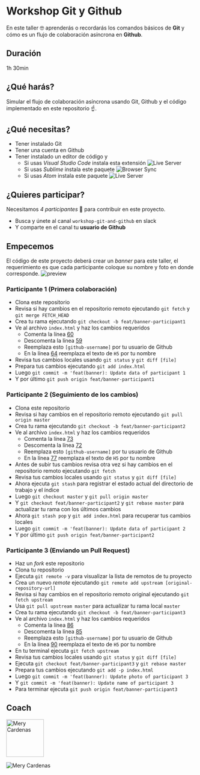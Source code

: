# Workshop Git y Github
En este taller :nerd_face: aprenderás o recordarás los comandos básicos de **Git** y cómo es un flujo de colaboración asíncrona en **Github**.

## Duración
1h 30min

## ¿Qué harás?
Simular el flujo de colaboración asíncrona usando Git, Github y el código implementado en este repositorio :point_up:.

## ¿Qué necesitas?
- Tener instalado Git
- Tener una cuenta en Github
- Tener instalado un editor de código y
  - Si usas _Visual Studio Code_ instala esta extensión ![Live Server](https://marketplace.visualstudio.com/items?itemName=ritwickdey.LiveServer)
  - Si usas _Sublime_ instala este paquete ![Browser Sync](https://packagecontrol.io/packages/Browser%20Sync)
  - Si usas _Atom_ instala este paquete ![Live Server](https://atom.io/packages/atom-live-server)
  
## ¿Quieres participar?
Necesitamos _4 participantes_ :raising_hand: para contribuir en este proyecto.
- Busca y únete al canal `workshop-git-and-github` en slack
- Y comparte en el canal tu **usuario de Github**

## Empecemos
El código de este proyecto deberá crear un _banner_ para este taller, el requerimiento es que cada participante coloque su nombre y foto en donde corresponde.
![preview](https://user-images.githubusercontent.com/25912796/90475795-d134f080-e0ed-11ea-9ce0-5bbeaa3411de.png)


### Participante 1 (Primera colaboración)
- Clona este repositorio
- Revisa si hay cambios en el repositorio remoto ejecutando `git fetch` y `git merge FETCH_HEAD`
- Crea tu rama ejecutando `git checkout -b feat/banner-participant1`
- Ve al archivo `index.html` y haz los cambios requeridos
  - Comenta la línea [60](https://github.com/MeryCardenas23/Workshop-Git-and-Github/blob/master/index.html#L60)
  - Descomenta la línea [59](https://github.com/MeryCardenas23/Workshop-Git-and-Github/blob/master/index.html#L59)
  - Reemplaza esto `[github-username]` por tu usuario de Github
  - En la línea [64](https://github.com/MeryCardenas23/Workshop-Git-and-Github/blob/master/index.html#L64) reemplaza el texto de `H5` por tu nombre
- Revisa tus cambios locales usando `git status` y `git diff [file]`
- Prepara tus cambios ejecutando `git add index.html`
- Luego `git commit -m 'feat(banner): Update data of participant 1`
- Y por último `git push origin feat/banner-participant1`

### Participante 2 (Seguimiento de los cambios)
- Clona este repositorio
- Revisa si hay cambios en el repositorio remoto ejecutando `git pull origin master`
- Crea tu rama ejecutando `git checkout -b feat/banner-participant2`
- Ve al archivo `index.html` y haz los cambios requeridos
  - Comenta la línea [73](https://github.com/MeryCardenas23/Workshop-Git-and-Github/blob/master/index.html#L73)
  - Descomenta la línea [72](https://github.com/MeryCardenas23/Workshop-Git-and-Github/blob/master/index.html#L72)
  - Reemplaza esto `[github-username]` por tu usuario de Github
  - En la línea [77](https://github.com/MeryCardenas23/Workshop-Git-and-Github/blob/master/index.html#L77) reemplaza el texto de `H5` por tu nombre
- Antes de subir tus cambios revisa otra vez si hay cambios en el repositorio remoto ejecutando `git fetch`
- Revisa tus cambios locales usando `git status` y `git diff [file]`
- Ahora ejecuta `git stash` para registrar el estado actual del directorio de trabajo y el índice
- Luego `git checkout master` y `git pull origin master`
- Y `git checkout feat/banner-participant2` y `git rebase master` para actualizar tu rama con los últimos cambios
- Ahora `git stash pop` y `git add index.html` para recuperar tus cambios locales
- Luego `git commit -m 'feat(banner): Update data of participant 2`
- Y por último `git push origin feat/banner-participant2`

### Participante 3 (Enviando un Pull Request)
- Haz un _fork_ este repositorio
- Clona tu repositorio
- Ejecuta `git remote -v` para visualizar la lista de remotos de tu proyecto
- Crea un nuevo _remote_ ejecutando `git remote add upstream [original-repository-url]`
- Revisa si hay cambios en el repositorio remoto original ejecutando `git fetch upstream`
- Usa `git pull upstream master` para actualizar tu rama local `master`
- Crea tu rama ejecutando `git checkout -b feat/banner-participant3`
- Ve al archivo `index.html` y haz los cambios requeridos
  - Comenta la línea [86](https://github.com/MeryCardenas23/Workshop-Git-and-Github/blob/master/index.html#L86)
  - Descomenta la línea [85](https://github.com/MeryCardenas23/Workshop-Git-and-Github/blob/master/index.html#L85)
  - Reemplaza esto `[github-username]` por tu usuario de Github
  - En la línea [90](https://github.com/MeryCardenas23/Workshop-Git-and-Github/blob/master/index.html#L90) reemplaza el texto de `H5` por tu nombre
- En tu terminal ejecuta `git fetch upstream`
- Revisa tus cambios locales usando `git status` y `git diff [file]`
- Ejecuta `git checkout feat/banner-participant3` y `git rebase master`
- Prepara tus cambios ejecutando `git add -p index.html`
- Luego `git commit -m 'feat(banner): Update photo of participant 3`
- Y `git commit -m 'feat(banner): Update name of participant 3`
- Para terminar ejecuta `git push origin feat/banner-participant3`

## Coach
<img src="https://avatars3.githubusercontent.com/u/25912796?v=4" width="100px;" alt="Mery Cardenas"/>

![Mery Cardenas](https://github.com/MeryCardenas23)
